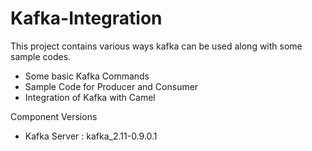 # Kafka-Integration  
This project contains various ways kafka can be used along with some sample codes.

- Some basic Kafka Commands
- Sample Code for Producer and Consumer
- Integration of Kafka with Camel

Component Versions
- Kafka Server : kafka_2.11-0.9.0.1 
